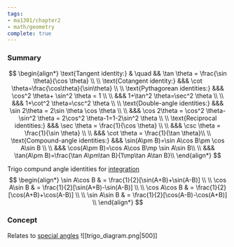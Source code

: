 ```yaml
---
tags:
- ma1301/chapter2
- math/geometry
complete: true
---
```

### Summary
$$
\begin{align*}
\text{Tangent identity:} & \quad && \tan \theta = \frac{\sin \theta}{\cos \theta} \\
\\
\text{Cotangent identity:} &&& \cot \theta=\frac{\cos\theta}{\sin\theta} \\
\\
\text{Pythagorean identities:} &&& \cos^2 \theta+ \sin^2 \theta = 1 \\
\\
&&& 1+\tan^2 \theta=\sec^2 \theta \\
\\
&&& 1+\cot^2 \theta=\csc^2 \theta \\
\\
\text{Double-angle identities:} &&& \sin 2\theta = 2\sin \theta \cos \theta \\
\\
&&& \cos 2\theta = \cos^2 \theta- \sin^2 \theta = 2\cos^2 \theta-1=1-2\sin^2 \theta \\
\\
\text{Reciprocal identities:} &&& \sec \theta = \frac{1}{\cos \theta} \\
\\
&&& \csc \theta = \frac{1}{\sin \theta} \\
\\
&&& \cot \theta = \frac{1}{\tan \theta}\\
\\
\text{Compound-angle identities:} &&& \sin(A\pm B)=\sin A\cos B\pm \cos A\sin B \\
\\
&&& \cos(A\pm B)=\cos A\cos B\mp \sin A\sin B\\
\\
&&& \tan(A\pm B)=\frac{\tan A\pm\tan B}{1\mp\tan A\tan B}\\
\end{align*}
$$

Trigo compund angle identities for [integration](/labyrinth/notes/math/ma1301/integration)
$$
\begin{align*}
\sin A\cos B & = \frac{1}{2}[\sin(A+B)+\sin(A-B)] \\
\\
\cos A\sin B & = \frac{1}{2}[\sin(A+B)-\sin(A-B)] \\
\\
\cos A\cos B & = \frac{1}{2}[\cos(A+B)+\cos(A-B)] \\
\\
\sin A\sin B & = \frac{1}{2}[\cos(A-B)-\cos(A+B)] \\
\end{align*}
$$
### Concept
Relates to [special angles](/labyrinth/notes/math/math_fundementals/special_angles)
![[trigo_diagram.png|500]]